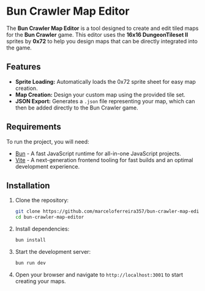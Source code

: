 # Bun Crawler Map Editor

The **Bun Crawler Map Editor** is a tool designed to create and edit tiled maps for the **Bun Crawler** game. This editor uses the **16x16 DungeonTileset II** sprites by **0x72** to help you design maps that can be directly integrated into the game.

## Features

- **Sprite Loading:** Automatically loads the 0x72 sprite sheet for easy map creation.
- **Map Creation:** Design your custom map using the provided tile set.
- **JSON Export:** Generates a `.json` file representing your map, which can then be added directly to the Bun Crawler game.

## Requirements

To run the project, you will need:

- [Bun](https://bun.sh) - A fast JavaScript runtime for all-in-one JavaScript projects.
- [Vite](https://vitejs.dev) - A next-generation frontend tooling for fast builds and an optimal development experience.

## Installation

1. Clone the repository:
    ```bash
    git clone https://github.com/marceloferreira357/bun-crawler-map-editor.git
    cd bun-crawler-map-editor
    ```

2. Install dependencies:
    ```bash
    bun install
    ```

3. Start the development server:
    ```bash
    bun run dev
    ```

4. Open your browser and navigate to `http://localhost:3001` to start creating your maps.
